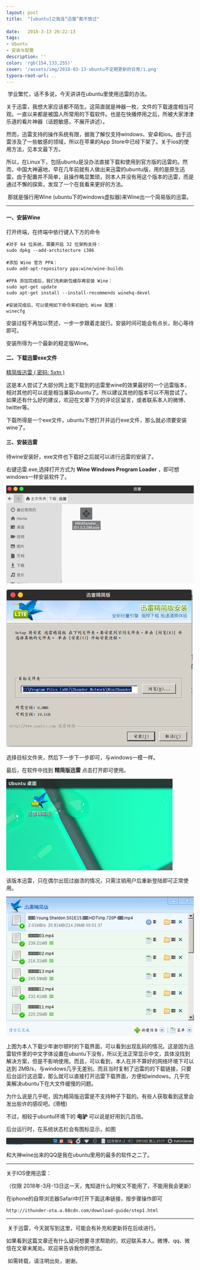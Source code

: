 ```yaml
---
layout: post
title:  "[ubuntu]之我连“迅雷”都不放过"

date:   2018-3-13 20:22:13
tags:
- Ubuntu
- 安装与配置
description: ''
color: 'rgb(154,133,255)'
cover: '/assets/img/2018-03-13-ubuntu不定期更新的日常/1.png'
typora-root-url: ..
---
```


​	学业繁忙，话不多说，今天讲讲在ubuntu里使用迅雷的办法。

​	关于迅雷，我想大家应该都不陌生。这简直就是神器一枚，文件的下载速度相当可观。一直以来都是被国人所常用的下载软件。也是在快播停用之后，所被大家津津乐道的看片神器（话题敏感，不展开讲述）。

​	然而，迅雷支持的操作系统有限，据我了解仅支持windows、安卓和ios。由于迅雷涉及了一些敏感的领域，所以在苹果的App Store中已经下架了。关于ios的使用方法，见本文最下方。

​	所以，在Linux下，包括ubuntu是没办法直接下载和使用到官方版的迅雷的。然而，中国大神遍地，早在几年前就有人做出来迅雷的ubuntu版，用的是原生迅雷。由于配置并不简单，且操作略显繁琐，则本人并没有用这个版本的迅雷，而是通过不懈的探索，发现了一个在我看来更好的方法。

​	那就是强行用Wine (ubuntu下的windows虚拟器)来Wine出一个简易版的迅雷。

-----

#### 一、安装Wine

打开终端，在终端中依行键入下方的命令

```shell
#对于 64 位系统，需要开启 32 位架构支持：
sudo dpkg --add-architecture i386

#添加 Wine 官方 PPA：
sudo add-apt-repository ppa:wine/wine-builds

#PPA 添加完成后，我们先刷新包缓存再安装 Wine：
sudo apt-get update
sudo apt-get install --install-recommends winehq-devel

#安装完成后，可以使用如下命令来初始化 Wine 配置：
winecfg

```

安装过程不再加以赘述，一步一步跟着走就行。安装时间可能会有点长，耐心等待即可。

安装所得为一个最新的稳定版Wine。

#### 二、下载迅雷exe文件

[精简版迅雷 ( 密码: 5xtn )](https://pan.baidu.com/s/13KwSHXhMvr11EgsZMUFWEA)

这是本人尝试了大部分网上能下载到的迅雷里wine的效果最好的一个迅雷版本，相对其他的可以说是相当兼容ubuntu了。所以建议其他的版本可以不用尝试了。如果还有什么好的建议，欢迎在文章下方的评论区留言，或者联系本人的微博、twitter等。

下载所得是一个exe文件，ubuntu下想打开并运行exe文件，那么就必须要安装wine了。

#### 三、安装迅雷

待wine安装好，exe文件也下载好之后就可以进行迅雷的安装了。

右键迅雷.exe,选择打开方式为 **Wine Windows Program Loader** ，即可想windows一样安装软件了。

![2](/assets/img/2018-03-13-ubuntu不定期更新的日常/2.png)

![3](/assets/img/2018-03-13-ubuntu不定期更新的日常/3.png)

选择目标文件夹，然后下一步下一步即可，与windows一模一样。

最后，在软件中找到 **精简版迅雷** 点击打开即可使用。

![5](/assets/img/2018-03-13-ubuntu不定期更新的日常/5.png)

该版本迅雷，只在偶尔出现过崩溃的情况，只需注销用户后重新登陆即可正常使用。

![1](/assets/img/2018-03-13-ubuntu不定期更新的日常/1.png)

上图为本人下载少年谢尔顿时的下载界面，可以看到出现乱码的情况。这是因为迅雷软件里的中文字体设置在ubuntu下没有，所以无法正常显示中文，具体没找到解决方案，但是不影响使用。而且，可以看到，本人在并不算好的网络环境下可以达到 2MB/s，与windows几乎无差别。而且当时复制了迅雷的的下载链接，只要后台运行这迅雷，那么就可以直接打开迅雷下载界面，方便如windows。几乎完美解决ubuntu下在大文件缓慢的问题。

为什么说是几乎呢，因为精简版迅雷是不支持种子下载的。有些人获取看到这里会发出些许的感叹吧。(滑稽)

不过，相较于ubuntu环境下的 **电驴** 可以说是好用到几百倍。

后台运行时，在系统状态栏会有图标显示，如图

![4](/assets/img/2018-03-13-ubuntu不定期更新的日常/4.png)

和大神wine出来的QQ是我在ubuntu里用的最多的软件之二了。

-----------

关于IOS使用迅雷：

（仅限 2018年-3月-13日这一天，鬼知道什么时候又不能用了，不能用我会更新）

在iphone的自带浏览器Safari中打开下面这串链接，按步骤操作即可

```http
http://ithunder-ota.a.88cdn.com/download-guide/step1.html
```

-----------

​	关于迅雷，今天就写到这里，可能会有补充和更新将在后续进行。

​	如果看到这篇文章还有什么疑问想要寻求帮助的，欢迎联系本人。微博、qq、微信在文章末尾处。欢迎来告诉我你的想法。

​	如需转载，请注明出处，谢谢。
